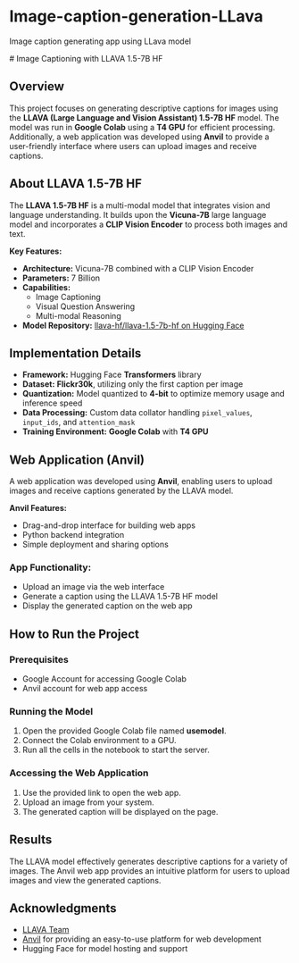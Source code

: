 # Image-caption-generation-LLava
Image caption generating app using LLava model
<p># Image Captioning with LLAVA 1.5-7B HF

## Overview
This project focuses on generating descriptive captions for images using the **LLAVA (Large Language and Vision Assistant) 1.5-7B HF** model. The model was run in **Google Colab** using a **T4 GPU** for efficient processing. Additionally, a web application was developed using **Anvil** to provide a user-friendly interface where users can upload images and receive captions.

## About LLAVA 1.5-7B HF
The **LLAVA 1.5-7B HF** is a multi-modal model that integrates vision and language understanding. It builds upon the **Vicuna-7B** large language model and incorporates a **CLIP Vision Encoder** to process both images and text.

**Key Features:**
- **Architecture:** Vicuna-7B combined with a CLIP Vision Encoder
- **Parameters:** 7 Billion
- **Capabilities:**
  - Image Captioning
  - Visual Question Answering
  - Multi-modal Reasoning
- **Model Repository:** [llava-hf/llava-1.5-7b-hf on Hugging Face](https://huggingface.co/llava-hf/llava-1.5-7b-hf)

## Implementation Details
- **Framework:** Hugging Face **Transformers** library
- **Dataset:** **Flickr30k**, utilizing only the first caption per image
- **Quantization:** Model quantized to **4-bit** to optimize memory usage and inference speed
- **Data Processing:** Custom data collator handling `pixel_values`, `input_ids`, and `attention_mask`
- **Training Environment:** **Google Colab** with **T4 GPU**

## Web Application (Anvil)
A web application was developed using **Anvil**, enabling users to upload images and receive captions generated by the LLAVA model.

**Anvil Features:**
- Drag-and-drop interface for building web apps
- Python backend integration
- Simple deployment and sharing options

### App Functionality:
- Upload an image via the web interface
- Generate a caption using the LLAVA 1.5-7B HF model
- Display the generated caption on the web app

## How to Run the Project

### Prerequisites
- Google Account for accessing Google Colab
- Anvil account for web app access

### Running the Model
1. Open the provided Google Colab file named **usemodel**.
2. Connect the Colab environment to a GPU.
3. Run all the cells in the notebook to start the server.

### Accessing the Web Application
1. Use the provided link to open the web app.
2. Upload an image from your system.
3. The generated caption will be displayed on the page.

## Results
The LLAVA model effectively generates descriptive captions for a variety of images. The Anvil web app provides an intuitive platform for users to upload images and view the generated captions.

## Acknowledgments
- [LLAVA Team](https://huggingface.co/llava-hf)
- [Anvil](https://anvil.works/) for providing an easy-to-use platform for web development
- Hugging Face for model hosting and support

</p>
